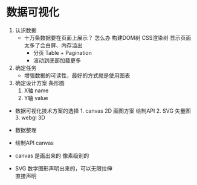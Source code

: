 #  数据可视化

1. 认识数据
      - 十万条数据要在页面上展示？ 怎么办  构建DOM树 CSS渲染树 显示页面    太多了会白屏、内存溢出
          - 分页  Table + Pagination
          - 滚动到底部加载更多
2. 确定任务
      - 增强数据的可读性，最好的方式就是使用图表
3. 确定设计方案  条形图
      1. X轴 name
      2. Y轴 value


- 数据可视化技术方案的选择
      1. canvas 2D  画图方案 绘制API
      2. SVG 矢量图
      3. webgl  3D

- 数据整理
- 绘制API  canvas
- canvas 是画出来的 像素级别的
- SVG 数学图形声明出来的，可以无限拉伸  
    直接声明